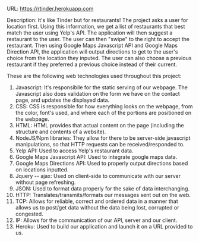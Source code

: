 URL: https://rtinder.herokuapp.com

Description: It's like Tinder but for restaurants! The project asks a user for location first. Using this information, we get a list of restaurants that best match the user using Yelp's API. The application will then suggest a restaurant to the user. The user can then "swipe" to the right to accept the restaurant. Then using Google Maps Javascript API and Google Maps Direction API, the application will output directions to get to the user's choice from the location they inputed. The user can also choose a previous restaurant if they preferred a previous choice instead of their current.

These are the following web technologies used throughout this project: 

1. Javascript: It's responsibile for the static serving of our webpage. The Javascript also does validation on the form we have on the contact page, and updates the displayed data. 
2. CSS: CSS is responsible for how everything looks on the webpage, from the color, font's used, and where each of the portions are positioned on the webpage. 
3. HTML: HTML provides that actual content on the page (including the structure and contents of a website).
4. NodeJS/Npm libraries: They allow for there to be server-side javascript manipulations, so that HTTP requests can be received/responded to.
5. Yelp API: Used to access Yelp's restaurant data. 
6. Google Maps Javascript API: Used to integrate google maps data. 
7. Google Maps Directions API: Used to properly output directions based on locations inputted.
8. Jquery -- ajax: Used on client-side to communicate with our server without page refreshing. 
9. JSON: Used to format data properly for the sake of data interchanging. 
10. HTTP: Translates/transmits/formats our messages sent out on the web.
11. TCP: Allows for reliable, correct and ordered data in a manner that allows us to post/get data without the data being lost, corrupted or congested. 
12. IP: Allows for the communication of our API, server and our client. 
13. Heroku: Used to build our application and launch it on a URL provided to us.